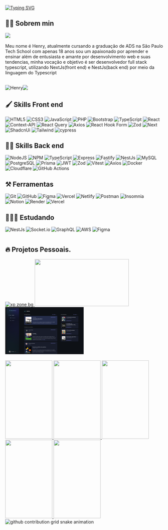 [![Typing SVG](https://readme-typing-svg.herokuapp.com?font=Fira+Code&pause=1000&color=8200DB&width=435&lines=Ol%C3%A1+meu+nome+%C3%A9+Henry+;Desenvolvedor+Front+end+%E2%9D%8C;Desenvolvedor+Back+end+%E2%9D%8C;Desenvolvedor+Full+stack+%E2%9C%85)](https://git.io/typing-svg)


 <h2>🧑🏽 Sobrem min </h2>
<img src='https://komarev.com/ghpvc/?username=Henrytos&label=Profile%20views&color=8200db&style=flat'>
<p>
 Meu nome é Henry, atualmente cursando a graduação de ADS na São Paulo Tech School com apenas 18 anos 
sou um apaixonado por aprender e ensinar além de entusiasta e amante por desenvolvimento web e suas tendencias, minha vocação e objetivo é ser desenvolvedor full stack typescript, utilizando NextJs(front end) e NestJs(back end) por meio da linguagem do Typescript

</p>
<br/>

<div>
 <img align="left" src="https://github-readme-stats.vercel.app/api/top-langs?username=Henrytos&show_icons=true&locale=en&layout=compact&theme=midnight-purple" alt="Henry" />

<img src="https://github-readme-stats.vercel.app/api?username=Henrytos&show_icons=true&theme=dracula" >
</div>



<div style="display: inline-block">

<h2>🖌️ Skills Front end</h2>

![HTML5](https://img.shields.io/badge/HTML5-E34F26?style=for-the-badge&logo=html5&logoColor=white)
![CSS3](https://img.shields.io/badge/CSS3-1572B6?style=for-the-badge&logo=css3&logoColor=white)
![JavaScript](https://img.shields.io/badge/JavaScript-F7DF1E?style=for-the-badge&logo=javascript&logoColor=black)
![PHP](https://img.shields.io/badge/PHP-777BB4?style=for-the-badge&logo=php&logoColor=white)
![Bootstrap](https://img.shields.io/badge/Bootstrap-563D7C?style=for-the-badge&logo=bootstrap&logoColor=white)
![TypeScript](https://img.shields.io/badge/TypeScript-007ACC?style=for-the-badge&logo=typescript&logoColor=white)
![React](https://img.shields.io/badge/React-20232A?style=for-the-badge&logo=react&logoColor=61DAFB)
![Context-API](https://img.shields.io/badge/Context--Api-000000?style=for-the-badge&logo=react)
![React Query](https://img.shields.io/badge/-React%20Query-FF4154?style=for-the-badge&logo=react%20query&logoColor=white)
![Axios](https://img.shields.io/badge/axios-671ddf?&style=for-the-badge&logo=axios&logoColor=white)
![React Hook Form](https://img.shields.io/badge/React%20Hook%20Form-%23EC5990.svg?style=for-the-badge&logo=reacthookform&logoColor=white)
![Zod](https://img.shields.io/badge/zod-%233068b7.svg?style=for-the-badge&logo=zod&logoColor=white)
![Next](https://img.shields.io/badge/Next-black?style=for-the-badge&logo=next.js&logoColor=white)
![ShadcnUi](https://img.shields.io/badge/shadcn%2Fui-000000?style=for-the-badge&logo=shadcnui&logoColor=white)
![Tailwind](https://img.shields.io/badge/tailwindcss-%2338B2AC.svg?style=for-the-badge&logo=tailwind-css&logoColor=white)
![cypress](https://img.shields.io/badge/-cypress-%23E5E5E5?style=for-the-badge&logo=cypress&logoColor=058a5e)


<h2>🧑‍💻 Skills Back end</h2>

![NodeJS](https://img.shields.io/badge/node.js-6DA55F?style=for-the-badge&logo=node.js&logoColor=white)
![NPM](https://img.shields.io/badge/npm-CB3837?style=for-the-badge&logo=npm&logoColor=white)
![TypeScript](https://img.shields.io/badge/TypeScript-007ACC?style=for-the-badge&logo=typescript&logoColor=white)
![Express](https://img.shields.io/badge/express.js-%23404d59.svg?style=for-the-badge&logo=express&logoColor=%2361DAFB)
![Fastify](https://img.shields.io/badge/fastify-%23000000.svg?style=for-the-badge&logo=fastify&logoColor=white)
![NestJs](https://img.shields.io/badge/nestjs-E0234E?style=for-the-badge&logo=nestjs&logoColor=white)
![MySQL](https://img.shields.io/badge/MySQL-00000F?style=for-the-badge&logo=mysql&logoColor=white)
![PostgreSQL](https://img.shields.io/badge/PostgreSQL-000?style=for-the-badge&logo=postgresql)
![Prisma](https://img.shields.io/badge/Prisma-3982CE?style=for-the-badge&logo=Prisma&logoColor=white)
![JWT](https://img.shields.io/badge/JWT-black?style=for-the-badge&logo=JSON%20web%20tokens)
![Zod](https://img.shields.io/badge/zod-%233068b7.svg?style=for-the-badge&logo=zod&logoColor=white)
![Vitest](https://img.shields.io/badge/Vitest-%236E9F18?style=for-the-badge&logo=Vitest&logoColor=%23fcd703)
![Axios](https://img.shields.io/badge/axios-671ddf?&style=for-the-badge&logo=axios&logoColor=white)
![Docker](https://img.shields.io/badge/docker-%230db7ed.svg?style=for-the-badge&logo=docker&logoColor=white)
![Cloudflare](https://img.shields.io/badge/Cloudflare-F38020?style=for-the-badge&logo=Cloudflare&logoColor=white)
![GitHub Actions](https://img.shields.io/badge/github%20actions-%232671E5.svg?style=for-the-badge&logo=githubactions&logoColor=white)



<h2>⚒️ Ferramentas</h2>

![Git](https://img.shields.io/badge/GIT-E44C30?style=for-the-badge&logo=git&logoColor=white)
![GitHub](https://img.shields.io/badge/github-%23121011.svg?style=for-the-badge&logo=github&logoColor=white)
![Figma](https://img.shields.io/badge/Figma-F24E1E?style=for-the-badge&logo=figma&logoColor=white)
![Vercel](https://img.shields.io/badge/vercel-%23000000.svg?style=for-the-badge&logo=vercel&logoColor=white)
![Netlify](https://img.shields.io/badge/netlify-%23000000.svg?style=for-the-badge&logo=netlify&logoColor=#00C7B7)
![Postman](https://img.shields.io/badge/Postman-FF6C37?style=for-the-badge&logo=postman&logoColor=white)
![Insomnia](https://img.shields.io/badge/Insomnia-black?style=for-the-badge&logo=insomnia&logoColor=5849BE)
![Notion](https://img.shields.io/badge/Notion-%23000000.svg?style=for-the-badge&logo=notion&logoColor=white)
![Render](https://img.shields.io/badge/Render-46E3B7?style=for-the-badge&logo=render&logoColor=white)
![Vercel](https://img.shields.io/badge/Vercel-000000?style=for-the-badge&logo=vercel&logoColor=white)

<h2>🧑🏽‍💻 Estudando</h2>


![NestJs](https://img.shields.io/badge/nestjs-E0234E?style=for-the-badge&logo=nestjs&logoColor=white)
![Socket.io](https://img.shields.io/badge/Socket.io-black?style=for-the-badge&logo=socket.io&badgeColor=010101)
![GraphQL](https://img.shields.io/badge/-GraphQL-E10098?style=for-the-badge&logo=graphql&logoColor=white)
![AWS](https://img.shields.io/badge/AWS-%23FF9900.svg?style=for-the-badge&logo=amazon-aws&logoColor=white)
![Figma](https://img.shields.io/badge/figma-%23F24E1E.svg?style=for-the-badge&logo=figma&logoColor=white)

</div>


 ## 🔥 Projetos Pessoais.
<div>

  <a href="https://github.com/Henrytos/xp-zone" targer="_blank">
    <img width="250" height="150" src="https://lh3.googleusercontent.com/pw/AP1GczMyJ501PoQvkvVUS2EqAx7mvJ2B39gkofi0J7KOrvAGhSBx1TN6nZ8YsMnPkwoZ4ci1EM3FVO4hDxMVU1garUrUSwSS4UrK4lyEbvUwIdmlET5lcZCmff_K_PGEnBtYgvNwv1aqcBOr2do0_iowBBvy4w=w1713-h963-s-no?authuser=0" alt="xp zone bg"/>
  </a>

  <a href="https://github.com/Henrytos/Busca-Solidaria" targer="_blank">
    <img width="300" height="150" src="https://lh3.googleusercontent.com/pw/AP1GczN4daYjxnOvi4qgxIFKCwf8jBQJo11bdljuvyc9T-twIf2oQsG-3MZE1TTtOLBdSf7ixCIzujvteZrpC1RypMx2ge-1cmbwb7gutXkHcRKja1V0U1mwspdEtoDkX583bfmogKE0qpyoPVny1clVKHIjcw=w1854-h783-s-no?authuser=1" />  
  </a>


  <a href="https://www.linkedin.com/feed/update/urn:li:activity:7203202608906309633/" targer="_blank">
    <img width="250" height="150" src="https://github.com/PabloXT14/book-wise/raw/main/.github/assets/home-logged-in-page.png" alt="portifolio previes" />  
  </a>

  <br/>
  <br/>
  
  
  <a href="https://github.com/Henrytos/anime-next" targer="_blank">
    <img width="150" height="250" src="https://github.com/user-attachments/assets/c7da2313-23c6-46fe-b0d7-d312c1f7cc95" />  
  </a>

  <a href="https://github.com/Henrytos/fw-foods" targer="_blank">
    <img width="150" height="250" src="https://github.com/user-attachments/assets/a0af22b0-188d-454e-8f8e-9d144cca92e2" />  
  </a>

   <a href="https://github.com/Henrytos/05-nest-clean" targer="_blank">
    <img width="150" height="250" src="https://github.com/user-attachments/assets/08f31792-7479-4c83-9777-d4262d79863f" />  
  </a>

  <a href="https://github.com/Henrytos/inveetens" targer="_blank">
    <img width="150" height="250" src="https://github.com/user-attachments/assets/25164541-d274-4603-abb9-eb92462d24f1" />  
  </a>

  <a href="https://github.com/Henrytos/portifolio" targer="_blank">
    <img width="150" height="250" src="https://github.com/user-attachments/assets/eb553b1b-3397-45f8-a716-68f9cd6e2de3" />  
  </a>

</div>



  
<picture>
  <source media="(prefers-color-scheme: dark)" srcset="https://raw.githubusercontent.com/Henrytos/Henrytos/output/github-contribution-grid-snake-dark.svg">
  <source media="(prefers-color-scheme: light)" srcset="https://raw.githubusercontent.com/Henrytos/Henrytos/output/github-contribution-grid-snake.svg">
  <img alt="github contribution grid snake animation" src="https://raw.githubusercontent.com/Henrytos/Henrytos/output/github-contribution-grid-snake.svg">
</picture>


